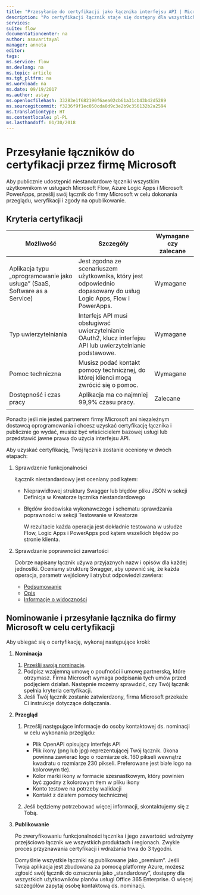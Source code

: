 ```yaml
---
title: "Przesyłanie do certyfikacji jako łącznika interfejsu API | Microsoft Docs"
description: "Po certyfikacji łącznik staje się dostępny dla wszystkich użytkowników usług Microsoft Flow, PowerApps i Logic Apps."
services: 
suite: flow
documentationcenter: na
author: asavaritayal
manager: anneta
editor: 
tags: 
ms.service: flow
ms.devlang: na
ms.topic: article
ms.tgt_pltfrm: na
ms.workload: na
ms.date: 09/19/2017
ms.author: astay
ms.openlocfilehash: 33283e1f682190f6aea02cb61a31cb43b42d5289
ms.sourcegitcommit: f3236f9f1ec050cda0d9c3e2b9c356132b2a2594
ms.translationtype: HT
ms.contentlocale: pl-PL
ms.lasthandoff: 01/30/2018
---
```

# <a name="submit-your-connectors-for-microsoft-certification"></a>Przesyłanie łączników do certyfikacji przez firmę Microsoft
Aby publicznie udostępnić niestandardowe łączniki wszystkim użytkownikom w usługach Microsoft Flow, Azure Logic Apps i Microsoft PowerApps, prześlij swój łącznik do firmy Microsoft w celu dokonania przeglądu, weryfikacji i zgody na opublikowanie. 

## <a name="certification-criteria"></a>Kryteria certyfikacji
| Możliwość | Szczegóły | Wymagane czy zalecane |
| --- | --- | --- |
| Aplikacja typu „oprogramowanie jako usługa” (SaaS, Software as a Service) |Jest zgodna ze scenariuszem użytkownika, który jest odpowiednio dopasowany do usług Logic Apps, Flow i PowerApps. |Wymagane |
| Typ uwierzytelniania |Interfejs API musi obsługiwać uwierzytelnianie OAuth2, klucz interfejsu API lub uwierzytelnianie podstawowe. |Wymagane |
| Pomoc techniczna |Musisz podać kontakt pomocy technicznej, do której klienci mogą zwrócić się o pomoc. |Wymagane |
| Dostępność i czas pracy |Aplikacja ma co najmniej 99,9% czasu pracy. |Zalecane |
|  | | |

Ponadto jeśli nie jesteś partnerem firmy Microsoft ani niezależnym dostawcą oprogramowania i chcesz uzyskać certyfikację łącznika i publicznie go wydać, musisz być właścicielem bazowej usługi lub przedstawić jawne prawa do użycia interfejsu API.

Aby uzyskać certyfikację, Twój łącznik zostanie oceniony w dwóch etapach: 

1. Sprawdzenie funkcjonalności
   
    Łącznik niestandardowy jest oceniany pod kątem:
   
   * Nieprawidłowej struktury Swagger lub błędów pliku JSON w sekcji Definicja w Kreatorze łącznika niestandardowego
   * Błędów środowiska wykonawczego i schematu sprawdzania poprawności w sekcji Testowanie w Kreatorze
     
     W rezultacie każda operacja jest dokładnie testowana w usłudze Flow, Logic Apps i PowerApps pod kątem wszelkich błędów po stronie klienta.
2. Sprawdzanie poprawności zawartości
   
    Dobrze napisany łącznik używa przyjaznych nazw i opisów dla każdej jednostki. Oceniamy strukturę Swagger, aby upewnić się, że każda operacja, parametr wejściowy i atrybut odpowiedzi zawiera:
   
   * [Podsumowanie](https://docs.microsoft.com/azure/logic-apps/custom-connector-openapi-extensions#summary)
   * [Opis](https://docs.microsoft.com/azure/logic-apps/custom-connector-openapi-extensions#description)
   * [Informację o widoczności](https://docs.microsoft.com/azure/logic-apps/custom-connector-openapi-extensions#visibility)

## <a name="nominate-and-submit-your-connector-to-microsoft-for-certification"></a>Nominowanie i przesyłanie łącznika do firmy Microsoft w celu certyfikacji
Aby ubiegać się o certyfikację, wykonaj następujące kroki:

1. **Nominacja**
   
   1. [Prześlij swoją nominację](https://go.microsoft.com/fwlink/?linkid=848754).
   2. Podpisz wzajemną umowę o poufności i umowę partnerską, które otrzymasz. 
      Firma Microsoft wymaga podpisania tych umów przed podjęciem działań. 
      Następnie możemy sprawdzić, czy Twój łącznik spełnia kryteria certyfikacji. 
   3. Jeśli Twój łącznik zostanie zatwierdzony, firma Microsoft przekaże Ci instrukcje dotyczące dołączania.
2. **Przegląd**
   
   1. Prześlij następujące informacje do osoby kontaktowej ds. nominacji w celu wykonania przeglądu:
      
      * Plik OpenAPI opisujący interfejs API
      * Plik ikony (png lub jpg) reprezentującej Twój łącznik. (Ikona powinna zawierać logo o rozmiarze ok. 160 pikseli wewnątrz kwadratu o rozmiarze 230 pikseli. Preferowane jest białe logo na kolorowym tle).
      * Kolor marki ikony w formacie szesnastkowym, który powinien być zgodny z kolorowym tłem w pliku ikony
      * Konto testowe na potrzeby walidacji
      * Kontakt z działem pomocy technicznej
   2. Jeśli będziemy potrzebować więcej informacji, skontaktujemy się z Tobą.
3. **Publikowanie**
   
    Po zweryfikowaniu funkcjonalności łącznika i jego zawartości wdrożymy przejściowo łącznik we wszystkich produktach i regionach. Zwykle proces przyznawania certyfikacji i wdrażania trwa do 3 tygodni.
   
    Domyślnie wszystkie łączniki są publikowane jako „premium”. 
    Jeśli Twoja aplikacja jest zbudowana za pomocą platformy Azure, możesz zgłosić swój łącznik do oznaczenia jako „standardowy”, dostępny dla wszystkich użytkowników planów usługi Office 365 Enterprise. 
    O więcej szczegółów zapytaj osobę kontaktową ds. nominacji.

